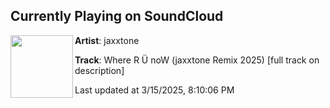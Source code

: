 ## Currently Playing on SoundCloud

[<img align="left" width="100" src="https://i1.sndcdn.com/artworks-P5eHFxzZDgzRUynD-k4lAjQ-t500x500.jpg">](https://soundcloud.com/iamjaxxtone/whereareunowjaxxtoneremix2025)

**Artist**: jaxxtone 

**Track**: Where R Ü noW (jaxxtone Remix 2025) [full track on description]

Last updated at 3/15/2025, 8:10:06 PM
